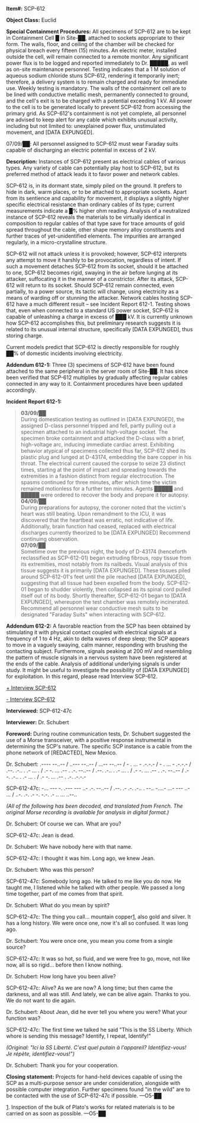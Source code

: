 **Item#:** SCP-612

**Object Class:** Euclid

**Special Containment Procedures:** All specimens of SCP-612 are to be kept in Containment Cell █ in Site-██, attached to sockets appropriate to their form. The walls, floor, and ceiling of the chamber will be checked for physical breach every fifteen (15) minutes. An electric meter, installed outside the cell, will remain connected to a remote monitor. Any significant power flux is to be logged and reported immediately to Dr. █████, as well as on-site maintenance personnel. Testing indicates that a 1 M solution of aqueous sodium chloride stuns SCP-612, rendering it temporarily inert; therefore, a delivery system is to remain charged and ready for immediate use. Weekly testing is mandatory. The walls of the containment cell are to be lined with conductive metallic mesh, permanently connected to ground, and the cell's exit is to be charged with a potential exceeding 1 kV. All power to the cell is to be generated locally to prevent SCP-612 from accessing the primary grid. As SCP-612's containment is not yet complete, all personnel are advised to keep alert for any cable which exhibits unusual activity, including but not limited to: unexplained power flux, unstimulated movement, and \[DATA EXPUNGED\].

07/09/██: All personnel assigned to SCP-612 must wear Faraday suits capable of discharging an electric potential in excess of 2 kV.

**Description:** Instances of SCP-612 present as electrical cables of various types. Any variety of cable can potentially play host to SCP-612, but its preferred method of attack leads it to favor power and network cables.

SCP-612 is, in its dormant state, simply piled on the ground. It prefers to hide in dark, warm places, or to be attached to appropriate sockets. Apart from its sentience and capability for movement, it displays a slightly higher specific electrical resistance than ordinary cables of its type; current measurements indicate a █% higher ohm reading. Analysis of a neutralized instance of SCP-612 reveals the materials to be virtually identical in composition to regular cables of that type save for trace amounts of gold spread throughout the cable, other shape memory alloy constituents and further traces of yet-unidentified elements. The impurities are arranged regularly, in a micro-crystalline structure.

SCP-612 will not attack unless it is provoked; however, SCP-612 interprets any attempt to move it harshly to be provocation, regardless of intent. If such a movement detaches SCP-612 from its socket, should it be attached to one, SCP-612 becomes rigid, swaying in the air before lunging at its attacker, suffocating it in the manner of a constrictor. After its attack, SCP-612 will return to its socket. Should SCP-612 remain connected, even partially, to a power source, its tactic will change, using electricity as a means of warding off or stunning the attacker. Network cables hosting SCP-612 have a much different result – see Incident Report 612-1. Testing shows that, even when connected to a standard US power socket, SCP-612 is capable of unleashing a charge in excess of ███ kV. It is currently unknown how SCP-612 accomplishes this, but preliminary research suggests it is related to its unusual internal structure, specifically \[DATA EXPUNGED\], thus storing charge.

Current models predict that SCP-612 is directly responsible for roughly ██% of domestic incidents involving electricity.

**Addendum 612-1:** Three (3) specimens of SCP-612 have been found attached to the same peripheral in the server room of Site-██. It has since been verified that SCP-612 multiplies by gradually affecting regular cables connected in any way to it. Containment procedures have been updated accordingly.

**Incident Report 612-1:**

> **03/09/██**  
> During domestication testing as outlined in \[DATA EXPUNGED\], the assigned D-class personnel tripped and fell, partly pulling out a specimen attached to an industrial high-voltage socket. The specimen broke containment and attacked the D-class with a brief, high-voltage arc, inducing immediate cardiac arrest. Exhibiting behavior atypical of specimens collected thus far, SCP-612 shed its plastic plug and lunged at D-43174, embedding the bare copper in his throat. The electrical current caused the corpse to seize 23 distinct times, starting at the point of impact and spreading towards the extremities in a fashion distinct from regular electrocution. The spasms continued for three minutes, after which time the victim remained motionless for a further ten minutes. Agents █████ and █████ were ordered to recover the body and prepare it for autopsy.  
> **04/09/██**  
> During preparations for autopsy, the coroner noted that the victim's heart was still beating. Upon remandment to the ICU, it was discovered that the heartbeat was erratic, not indicative of life. Additionally, brain function had ceased, replaced with electrical discharges currently theorized to be \[DATA EXPUNGED\] Recommend continuing observation.  
> **07/09/██**  
> Sometime over the previous night, the body of D-43174 (henceforth reclassified as SCP-612-01) began extruding fibrous, ropy tissue from its extremities, most notably from its nailbeds. Visual analysis of this tissue suggests it is primarily \[DATA EXPUNGED\]. These tissues piled around SCP-612-01's feet until the pile reached \[DATA EXPUNGED\], suggesting that all tissue had been expelled from the body. SCP-612-01 began to shudder violently, then collapsed as its spinal cord pulled itself out of its body. Shortly thereafter, SCP-612-01 began to \[DATA EXPUNGED\], whereupon the test chamber was remotely incinerated. Recommend all personnel wear conductive mesh suits to be designated "Faraday Suits" when interacting with SCP-612.

**Addendum 612-2:** A favorable reaction from the SCP has been obtained by stimulating it with physical contact coupled with electrical signals at a frequency of 1 to 4 Hz, akin to delta waves of deep sleep; the SCP appears to move in a vaguely swaying, calm manner, responding with brushing the contacting subject. Furthermore, signals peaking at 200 mV and resembling the pattern of muscle signals in a nervous system have been registered at the ends of the cable. Analysis of additional underlying signals is under study. It might be useful to investigate the possibility of \[DATA EXPUNGED\] for exploitation. In this regard, please read Interview SCP-612.

[+ Interview SCP-612](javascript:;)

[\- Interview SCP-612](javascript:;)

**Interviewed:** SCP-612-47c

**Interviewer:** Dr. Schubert

**Foreword:** During routine communication tests, Dr. Schubert suggested the use of a Morse transceiver, with a positive response instrumental in determining the SCP's nature. The specific SCP instance is a cable from the phone network of \[REDACTED\], New Mexico.

**<Begin Log>**

Dr. Schubert: .---- --..-- / ..--- --..-- / ...-- --..-- / - . ... - .-.-.- / - . ... - .-.-.- / .--. .-.. . .- ... . / .- -. ... .-- . .-. --..-- / .--. .-.. . .- ... . / .- -. ... .-- . .-. --..-- / .--. .-.. . .- ... . / .- -. ... .-- . .-. .-.-.-

SCP-612-47c: \-... --- -. .--- --- ..- .-. --..-- / .--. .- .-. .-.. . --.. -....- ...- --- ..- ... / ..-. .-. .- -. -.-. .- .. ... ..--..

_(All of the following has been decoded, and translated from French. The original Morse recording is available for analysis in digital format.)_

Dr. Schubert: Of course we can. What are you?

SCP-612-47c: Jean is dead.

Dr. Schubert: We have nobody here with that name.

SCP-612-47c: I thought it was him. Long ago, we knew Jean.

Dr. Schubert: Who was this person?

SCP-612-47c: Somebody long ago. He talked to me like you do now. He taught me, I listened while he talked with other people. We passed a long time together, part of me comes from that spirit.

Dr. Schubert: What do you mean by spirit?

SCP-612-47c: The thing you call… mountain copper[1](javascript:;), also gold and silver. It has a long history. We were once one, now it's all so confused. It was long ago.

Dr. Schubert: You were once one, you mean you come from a single source?

SCP-612-47c: It was so hot, so fluid, and we were free to go, move, not like now, all is so rigid… before then I know nothing.

Dr. Schubert: How long have you been alive?

SCP-612-47c: Alive? As we are now? A long time; but then came the darkness, and all was still. And lately, we can be alive again. Thanks to you. We do not want to die again.

Dr. Schubert: About Jean, did he ever tell you where you were? What your function was?

SCP-612-47c: The first time we talked he said "This is the SS Liberty. Which whore is sending this message? Identify, I repeat, Identify!"

_(Original: "Ici la SS Liberté. C'est quel putain à l'appareil? Identifiez-vous! Je répète, identifiez-vous!")_

Dr. Schubert: Thank you for your cooperation.  
**<End Log>**

**Closing statement:** Projects for hand-held devices capable of using the SCP as a multi-purpose sensor are under consideration, alongside with possible computer integration. Further specimens found "in the wild" are to be contacted with the use of SCP-612-47c if possible. —O5-██

[1](javascript:;). Inspection of the bulk of Plato's works for related materials is to be carried on as soon as possible. —O5-██